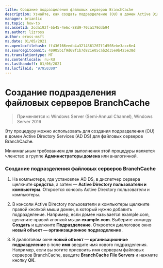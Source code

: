 ```yaml
---
title: Создание подразделения файловых серверов BranchCache
description: Узнайте, как создать подразделение (OU) в домен Active Directory Services (AD DS) для файловых серверов BranchCache.
manager: brianlic
ms.topic: how-to
ms.assetid: 2cda192f-6b45-4e6c-88d9-70ca179ddb94
ms.author: lizross
author: eross-msft
ms.date: 01/05/2021
ms.openlocfilehash: ff436166eedb4a3214361267f1d508ebe3acc6e4
ms.sourcegitcommit: 40905b1f9d68f1b7d821e05cab2d35e9b425e38d
ms.translationtype: MT
ms.contentlocale: ru-RU
ms.lasthandoff: 01/06/2021
ms.locfileid: "97950300"
---
```

# <a name="create-the-branchcache-file-servers-organizational-unit"></a>Создание подразделения файловых серверов BranchCache

>Применяется к: Windows Server (Semi-Annual Channel), Windows Server 2016

Эту процедуру можно использовать для создания подразделения (OU) в домен Active Directory Services (AD DS) для файловых серверов BranchCache.

Минимальным требованием для выполнения этой процедуры является членство в группе **Администраторы домена** или аналогичной.

### <a name="to-create-the-branchcache-file-servers-organizational-unit"></a>Создание подразделения файловых серверов BranchCache

1.  На компьютере, где установлен AD DS, в диспетчер сервера щелкните **средства**, а затем — **Active Directory пользователи и компьютеры**. Откроется консоль Active Directory пользователи и компьютеры.

2.  В консоли Active Directory пользователи и компьютеры щелкните правой кнопкой мыши домен, в который нужно добавить подразделение. Например, если домен называется example.com, щелкните правой кнопкой мыши **example.com**. Выберите команду **Создать** и щелкните **Подразделение**. Откроется диалоговое окно **новый объект — организационное подразделение** .

3.  В диалоговом окне **новый объект — организационное подразделение** в поле **имя** введите имя нового подразделения. Например, если вы хотите присвоить имя серверам файловых серверов BranchCache, введите **BranchCache File Servers** и нажмите кнопку **ОК**.



